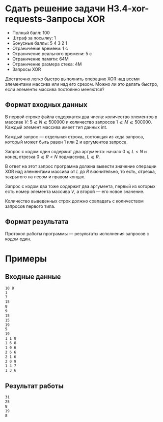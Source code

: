 # Сдать решение задачи H3.4-xor-requests-Запросы XOR
* Полный балл:	100
* Штраф за посылку:	1
* Бонусные баллы:	5 4 3 2 1
* Ограничение времени:	1 с
* Ограничение реального времени:	5 с
* Ограничение памяти:	64M
* Ограничение размера стека:	4M
* Запросы XOR

Достаточно легко быстро выполнить операцию XOR над всеми элементами массива или над его срезом. Можно ли это делать быстро, если элементы массива постоянно меняются?

## Формат входных данных
В первой строке файла содержатся два числа: количество элементов в массиве $V$: $5⩽N⩽500000$ и количество запросов $1⩽M⩽500000$. Каждый элемент массива имеет тип данных int.

Каждый запрос — отдельная строка, состоящая из кода запроса, который может быть равен 1 или 2 и аргументов запроса.

Запрос с кодом один содержит два аргумента: начало $0⩽L<N$ и конец отрезка $0⩽R<N$ подмассива, $L⩽R$.

В ответ на этот запрос программа должна вывести значение операции XOR над элементами массива от $L$ до $R$ вкючительно, то есть, отрезка, закрытого на левом и правом концах.

Запрос с кодом два тоже содержит два аргумента, первый из которых есть номер элемента массива $V$, а второй — его новое значение.

Количество выведенных строк должно совпадать с количеством запросов первого типа.

## Формат результата
Протокол работы программы — результаты исполнения запросов с кодом один.

# Примеры
## Входные данные
```bash
10 8
1
7
15
8
9
15
15
19
5
19
1 1 8
1 6 8
1 0 6
2 6 6
2 1 6
2 0 9
1 4 7
1 3 6
```

## Результат работы
```bash
31
25
8
19
8
```
